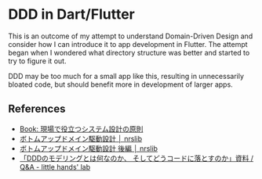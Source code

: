# DDD in Dart/Flutter

This is an outcome of my attempt to understand Domain-Driven Design and consider how I can introduce it to app development in Flutter. The attempt began when I wondered what directory structure was better and started to try to figure it out.

DDD may be too much for a small app like this, resulting in unnecessarily bloated code, but should benefit more in development of larger apps.

## References

- [Book: 現場で役立つシステム設計の原則](https://gihyo.jp/book/2017/978-4-7741-9087-7)
- [ボトムアップドメイン駆動設計 │ nrslib](https://nrslib.com/bottomup-ddd/)
- [ボトムアップドメイン駆動設計 後編 │ nrslib](https://nrslib.com/bottomup-ddd-2/)
- [「DDDのモデリングとは何なのか、 そしてどうコードに落とすのか」資料 / Q&A - little hands' lab](https://little-hands.hatenablog.com/entry/2019/08/31/genba_de_ddd)
